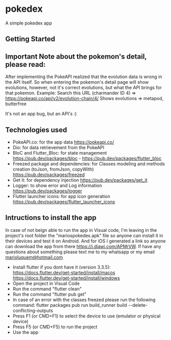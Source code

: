 # pokedex

A simple pokedex app

## Getting Started
## Important Note about the pokemon's detail, please read:

After implementing the PokeAPI realized that the evolution data is wrong in the API itself. So when entering the pokemon's detail page will show evolutions, however, not it's correct evolutions, but what the API brings for that pokemon. Example:
Search this URL (charmander ID 4) => https://pokeapi.co/api/v2/evolution-chain/4/
Shows evolutions => metapod, butterfree

It's not an app bug, but an API's :)

## Technologies used

- PokeAPI.co: for the app data https://pokeapi.co/
- Dio: for data retrievement from the PokeAPI
- BloC and Flutter_Bloc: for state management https://pub.dev/packages/bloc - https://pub.dev/packages/flutter_bloc
- Freezed package and dependencies: for Classes modeling and methods creation (toJson, fromJson, copyWith) https://pub.dev/packages/freezed
- Get it: for dependency injection https://pub.dev/packages/get_it
- Logger: to show error and Log information https://pub.dev/packages/logger
- Flutter launcher icons: for app icon generation https://pub.dev/packages/flutter_launcher_icons

## Intructions to install the app

In case of not beign able to run the app in Visual code, I'm leaving in the project's root folder the "mariospokedex.apk" file so anyone can install it in their devices and test it on Android. And for iOS I generated a link so anyone can download the app from there https://i.diawi.com/APMrVW. If have any questions about something please text me to my whatsapp or my email marioluquem@hotmail.com

- Install flutter if you dont have it (version 3.3.5):
    https://docs.flutter.dev/get-started/install/macos
    https://docs.flutter.dev/get-started/install/windows
- Open the project in Visual Code
- Run the command "flutter clean"
- Run the command "flutter pub get"
- In case of an error with the classes freezed please run the following command: flutter packages pub run build_runner build --delete-conflicting-outputs
- Press F1 (or CMD+F1) to select the device to use (emulator or physical device)
- Press F5 (or CMD+F5) to run the project
- Use the app
